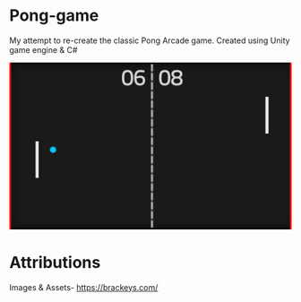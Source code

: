 # Pong-game
My attempt to re-create the classic Pong Arcade game. Created using Unity game engine &amp; C#  

![Game image](img/game.png)


# Attributions 

Images & Assets- https://brackeys.com/
